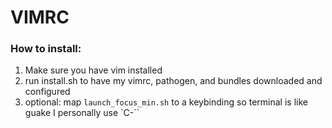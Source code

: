 # VIMRC
### How to install:
1. Make sure you have vim installed
2. run install.sh to have my vimrc, pathogen, and bundles downloaded and configured
3. optional: map `launch_focus_min.sh` to a keybinding so terminal is like guake
I personally use `C-\``
